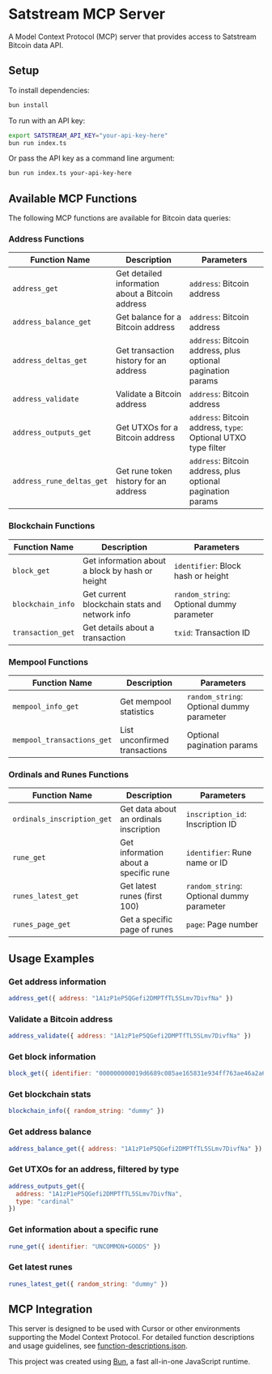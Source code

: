 # Satstream MCP Server

A Model Context Protocol (MCP) server that provides access to Satstream Bitcoin data API.

## Setup

To install dependencies:

```bash
bun install
```

To run with an API key:

```bash
export SATSTREAM_API_KEY="your-api-key-here"
bun run index.ts
```

Or pass the API key as a command line argument:

```bash
bun run index.ts your-api-key-here
```

## Available MCP Functions

The following MCP functions are available for Bitcoin data queries:

### Address Functions
| Function Name | Description | Parameters |
|---------------|-------------|------------|
| `address_get` | Get detailed information about a Bitcoin address | `address`: Bitcoin address |
| `address_balance_get` | Get balance for a Bitcoin address | `address`: Bitcoin address |
| `address_deltas_get` | Get transaction history for an address | `address`: Bitcoin address, plus optional pagination params |
| `address_validate` | Validate a Bitcoin address | `address`: Bitcoin address |
| `address_outputs_get` | Get UTXOs for a Bitcoin address | `address`: Bitcoin address, `type`: Optional UTXO type filter |
| `address_rune_deltas_get` | Get rune token history for an address | `address`: Bitcoin address, plus optional pagination params |

### Blockchain Functions
| Function Name | Description | Parameters |
|---------------|-------------|------------|
| `block_get` | Get information about a block by hash or height | `identifier`: Block hash or height |
| `blockchain_info` | Get current blockchain stats and network info | `random_string`: Optional dummy parameter |
| `transaction_get` | Get details about a transaction | `txid`: Transaction ID |

### Mempool Functions
| Function Name | Description | Parameters |
|---------------|-------------|------------|
| `mempool_info_get` | Get mempool statistics | `random_string`: Optional dummy parameter |
| `mempool_transactions_get` | List unconfirmed transactions | Optional pagination params |

### Ordinals and Runes Functions
| Function Name | Description | Parameters |
|---------------|-------------|------------|
| `ordinals_inscription_get` | Get data about an ordinals inscription | `inscription_id`: Inscription ID |
| `rune_get` | Get information about a specific rune | `identifier`: Rune name or ID |
| `runes_latest_get` | Get latest runes (first 100) | `random_string`: Optional dummy parameter |
| `runes_page_get` | Get a specific page of runes | `page`: Page number |

## Usage Examples

### Get address information
```javascript
address_get({ address: "1A1zP1eP5QGefi2DMPTfTL5SLmv7DivfNa" })
```

### Validate a Bitcoin address
```javascript
address_validate({ address: "1A1zP1eP5QGefi2DMPTfTL5SLmv7DivfNa" })
```

### Get block information
```javascript
block_get({ identifier: "000000000019d6689c085ae165831e934ff763ae46a2a6c172b3f1b60a8ce26f" })
```

### Get blockchain stats
```javascript
blockchain_info({ random_string: "dummy" })
```

### Get address balance
```javascript
address_balance_get({ address: "1A1zP1eP5QGefi2DMPTfTL5SLmv7DivfNa" })
```

### Get UTXOs for an address, filtered by type
```javascript
address_outputs_get({ 
  address: "1A1zP1eP5QGefi2DMPTfTL5SLmv7DivfNa",
  type: "cardinal"
})
```

### Get information about a specific rune
```javascript
rune_get({ identifier: "UNCOMMON•GOODS" })
```

### Get latest runes
```javascript
runes_latest_get({ random_string: "dummy" })
```

## MCP Integration

This server is designed to be used with Cursor or other environments supporting the Model Context Protocol. For detailed function descriptions and usage guidelines, see [function-descriptions.json](./function-descriptions.json).

This project was created using [Bun](https://bun.sh), a fast all-in-one JavaScript runtime.

